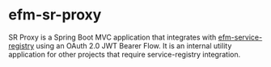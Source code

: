 # efm-sr-proxy
SR Proxy is a Spring Boot MVC application that integrates with [efm-service-registry](https://github.com/felleslosninger/efm-service-registry) using an OAuth 2.0 JWT Bearer Flow. It is an internal utility application for other projects that require service-registry integration.